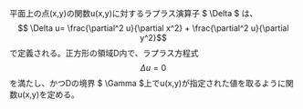 平面上の点(x,y)の関数u(x,y)に対するラプラス演算子 $ \Delta $ は、
$$ \Delta u= \frac{\partial^2 u}{\partial x^2} + \frac{\partial^2 u}{\partial y^2}$$
で定義される。正方形の領域D内で、ラプラス方程式
$$ \Delta u = 0 $$
を満たし、かつDの境界 $ \Gamma $上でu(x,y)が指定された値を取るように関数u(x,y)を定める。
